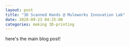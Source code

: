 ```yaml
---
layout: post
title: "3D Scanned Hands @ Muleworks Innovation Lab"
date: 2020-09-23 04:25:00
categories: making 3D-printing
---
```



here's the main blog post!

